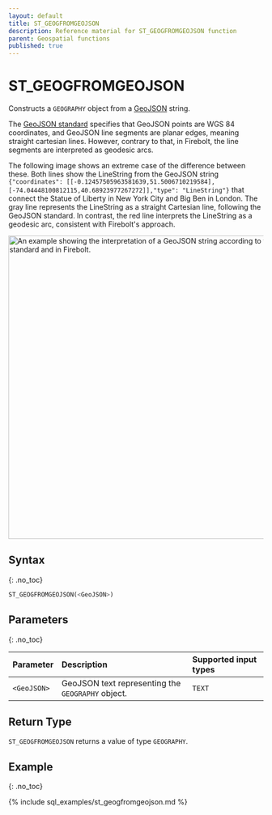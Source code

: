 ```yaml
---
layout: default
title: ST_GEOGFROMGEOJSON
description: Reference material for ST_GEOGFROMGEOJSON function
parent: Geospatial functions
published: true
---
```


# ST_GEOGFROMGEOJSON

Constructs a `GEOGRAPHY` object from a [GeoJSON](https://datatracker.ietf.org/doc/html/rfc7946) string.

The [GeoJSON standard](https://datatracker.ietf.org/doc/html/rfc7946) specifies that GeoJSON points are WGS 84 coordinates, and GeoJSON line segments are planar edges, meaning straight cartesian lines. However, contrary to that, in Firebolt, the line segments are interpreted as geodesic arcs.


The following image shows an extreme case of the difference between these.
Both lines show the LineString from the GeoJSON string `{"coordinates": [[-0.12457505963581639,51.5006710219584],[-74.04448100812115,40.68923977267272]],"type": "LineString"}` that connect the Statue of Liberty in New York City and Big Ben in London. The gray line represents the LineString as a straight Cartesian line, following the GeoJSON standard. In contrast, the red line interprets the LineString as a geodesic arc, consistent with Firebolt's approach.

<img src="../../../assets/images/geography/geojson_difference.png" alt="An example showing the interpretation of a GeoJSON string according to the GeoJSON standard and in Firebolt." width="600"/>

## Syntax
{: .no_toc}

```sql
ST_GEOGFROMGEOJSON(<GeoJSON>)
```

## Parameters 
{: .no_toc}

| Parameter | Description                                                                                                         | Supported input types |
| :--------- | :------------------------------------------------------------------------------------------------------------------- | :-------------------|
| `<GeoJSON>`   | GeoJSON text representing the `GEOGRAPHY` object. | `TEXT` |

## Return Type
`ST_GEOGFROMGEOJSON` returns a value of type `GEOGRAPHY`.

## Example
{: .no_toc}

{% include sql_examples/st_geogfromgeojson.md %}
